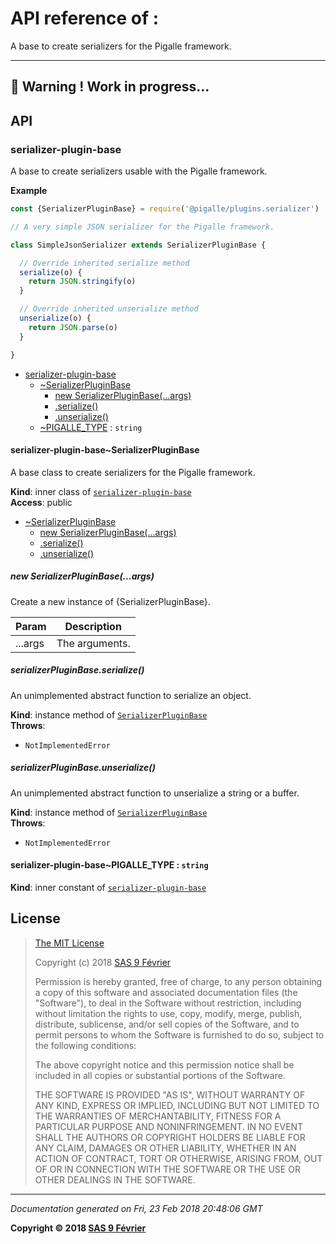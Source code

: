 # API reference of :

A base to create serializers for the Pigalle framework. 

---
&#x1F34E; **__Warning !__ Work in progress...**
---
## API

<a name="module_serializer-plugin-base"></a>

### serializer-plugin-base
A base to create serializers usable with the Pigalle framework.

**Example**  
```js
const {SerializerPluginBase} = require('@pigalle/plugins.serializer')

// A very simple JSON serializer for the Pigalle framework.

class SimpleJsonSerializer extends SerializerPluginBase {

  // Override inherited serialize method
  serialize(o) {
    return JSON.stringify(o)
  }

  // Override inherited unserialize method
  unserialize(o) {
    return JSON.parse(o)
  }

}
```

* [serializer-plugin-base](#module_serializer-plugin-base)
    * [~SerializerPluginBase](#module_serializer-plugin-base..SerializerPluginBase)
        * [new SerializerPluginBase(...args)](#new_module_serializer-plugin-base..SerializerPluginBase_new)
        * [.serialize()](#module_serializer-plugin-base..SerializerPluginBase+serialize)
        * [.unserialize()](#module_serializer-plugin-base..SerializerPluginBase+unserialize)
    * [~PIGALLE_TYPE](#module_serializer-plugin-base..PIGALLE_TYPE) : <code>string</code>

<a name="module_serializer-plugin-base..SerializerPluginBase"></a>

#### serializer-plugin-base~SerializerPluginBase
A base class to create serializers for the Pigalle framework.

**Kind**: inner class of [<code>serializer-plugin-base</code>](#module_serializer-plugin-base)  
**Access**: public  

* [~SerializerPluginBase](#module_serializer-plugin-base..SerializerPluginBase)
    * [new SerializerPluginBase(...args)](#new_module_serializer-plugin-base..SerializerPluginBase_new)
    * [.serialize()](#module_serializer-plugin-base..SerializerPluginBase+serialize)
    * [.unserialize()](#module_serializer-plugin-base..SerializerPluginBase+unserialize)

<a name="new_module_serializer-plugin-base..SerializerPluginBase_new"></a>

##### new SerializerPluginBase(...args)
Create a new instance of {SerializerPluginBase}.


| Param | Description |
| --- | --- |
| ...args | The arguments. |

<a name="module_serializer-plugin-base..SerializerPluginBase+serialize"></a>

##### serializerPluginBase.serialize()
An unimplemented abstract function to serialize an object.

**Kind**: instance method of [<code>SerializerPluginBase</code>](#module_serializer-plugin-base..SerializerPluginBase)  
**Throws**:

- <code>NotImplementedError</code> 

<a name="module_serializer-plugin-base..SerializerPluginBase+unserialize"></a>

##### serializerPluginBase.unserialize()
An unimplemented abstract function to unserialize a string or a buffer.

**Kind**: instance method of [<code>SerializerPluginBase</code>](#module_serializer-plugin-base..SerializerPluginBase)  
**Throws**:

- <code>NotImplementedError</code> 

<a name="module_serializer-plugin-base..PIGALLE_TYPE"></a>

#### serializer-plugin-base~PIGALLE_TYPE : <code>string</code>
**Kind**: inner constant of [<code>serializer-plugin-base</code>](#module_serializer-plugin-base)  
## <a name="license"> License

>
> [The MIT License](https://opensource.org/licenses/MIT)
>
> Copyright (c) 2018 [SAS 9 Février](https://9fevrier.com/)
>
> Permission is hereby granted, free of charge, to any person obtaining a copy
> of this software and associated documentation files (the "Software"), to deal
> in the Software without restriction, including without limitation the rights
> to use, copy, modify, merge, publish, distribute, sublicense, and/or sell
> copies of the Software, and to permit persons to whom the Software is
> furnished to do so, subject to the following conditions:
>
> The above copyright notice and this permission notice shall be included in all
> copies or substantial portions of the Software.
>
> THE SOFTWARE IS PROVIDED "AS IS", WITHOUT WARRANTY OF ANY KIND, EXPRESS OR
> IMPLIED, INCLUDING BUT NOT LIMITED TO THE WARRANTIES OF MERCHANTABILITY,
> FITNESS FOR A PARTICULAR PURPOSE AND NONINFRINGEMENT. IN NO EVENT SHALL THE
>AUTHORS OR COPYRIGHT HOLDERS BE LIABLE FOR ANY CLAIM, DAMAGES OR OTHER
> LIABILITY, WHETHER IN AN ACTION OF CONTRACT, TORT OR OTHERWISE, ARISING FROM,
> OUT OF OR IN CONNECTION WITH THE SOFTWARE OR THE USE OR OTHER DEALINGS IN THE
> SOFTWARE.
>

***

_Documentation generated on Fri, 23 Feb 2018 20:48:06 GMT_

**Copyright &copy; 2018 [SAS 9 Février](https://9fevrier.com/)**

